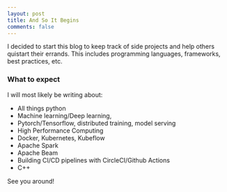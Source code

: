 ```yaml
---
layout: post
title: And So It Begins
comments: false
---
```


I decided to start this blog to keep track of side projects and help others quistart their errands. This includes programming languages, frameworks, best practices, etc.

### What to expect

I will most likely be writing about:
* All  things python
* Machine learning/Deep learning, 
* Pytorch/Tensorflow, distributed training, model serving
* High Performance Computing
* Docker, Kubernetes, Kubeflow
* Apache Spark
* Apache Beam
* Building CI/CD pipelines with CircleCI/Github Actions 
* C++

See you around!

